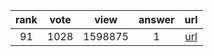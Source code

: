 
| rank | vote | view | answer | url |
|:-:|:-:|:-:|:-:|:-:|
|91|1028|1598875|1| [url](http://stackoverflow.com/questions/81584/what-ide-to-use-for-python) |
